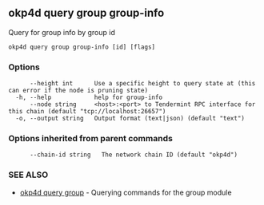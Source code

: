 ## okp4d query group group-info

Query for group info by group id

```
okp4d query group group-info [id] [flags]
```

### Options

```
      --height int      Use a specific height to query state at (this can error if the node is pruning state)
  -h, --help            help for group-info
      --node string     <host>:<port> to Tendermint RPC interface for this chain (default "tcp://localhost:26657")
  -o, --output string   Output format (text|json) (default "text")
```

### Options inherited from parent commands

```
      --chain-id string   The network chain ID (default "okp4d")
```

### SEE ALSO

* [okp4d query group](okp4d_query_group.md)	 - Querying commands for the group module

